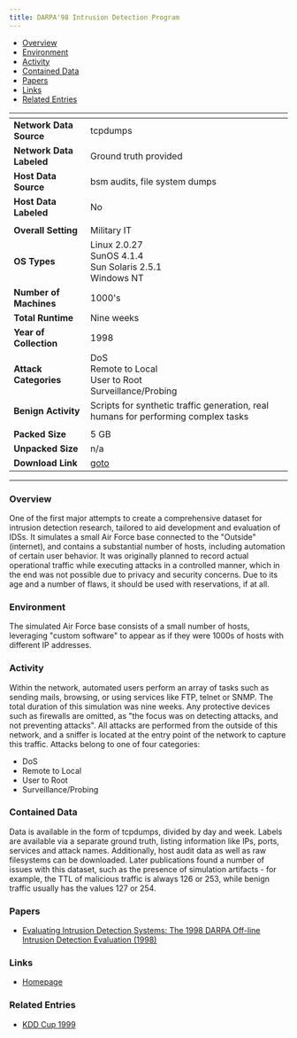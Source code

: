 ```yaml
---
title: DARPA'98 Intrusion Detection Program
---
```


- [Overview](#overview)
- [Environment](#environment)
- [Activity](#activity)
- [Contained Data](#contained-data)
- [Papers](#papers)
- [Links](#links)
- [Related Entries](#related-entries)

| <!-- -->                 | <!-- -->                                                                                      |
|--------------------------|-----------------------------------------------------------------------------------------------|
| **Network Data Source**  | tcpdumps                                                                                      |
| **Network Data Labeled** | Ground truth provided                                                                         |
| **Host Data Source**     | bsm audits, file system dumps                                                                 |
| **Host Data Labeled**    | No                                                                                            |
|                          |                                                                                               |
| **Overall Setting**      | Military IT                                                                                   |
| **OS Types**             | Linux 2.0.27<br/>SunOS 4.1.4<br/>Sun Solaris 2.5.1<br/>Windows NT                             |
| **Number of Machines**   | 1000's                                                                                        |
| **Total Runtime**        | Nine weeks                                                                                    |
| **Year of Collection**   | 1998                                                                                          |
| **Attack Categories**    | DoS<br/>Remote to Local<br/>User to Root<br/>Surveillance/Probing                             |
| **Benign Activity**      | Scripts for synthetic traffic generation, real humans for performing complex tasks            |
|                          |                                                                                               |
| **Packed Size**          | 5 GB                                                                                          |
| **Unpacked Size**        | n/a                                                                                           |
| **Download Link**        | [goto](https://www.ll.mit.edu/r-d/datasets/1998-darpa-intrusion-detection-evaluation-dataset) |

***

### Overview

One of the first major attempts to create a comprehensive dataset for intrusion detection research, tailored to aid
development and evaluation of IDSs.
It simulates a small Air Force base connected to the "Outside" (internet), and contains a substantial number of hosts,
including automation of certain user behavior.
It was originally planned to record actual operational traffic while executing attacks in a controlled manner, which in
the end was not possible due to privacy and security concerns.
Due to its age and a number of flaws, it should be used with reservations, if at all.

### Environment

The simulated Air Force base consists of a small number of hosts, leveraging "custom software" to appear as if they were
1000s of hosts with different IP addresses.

### Activity

Within the network, automated users perform an array of tasks such as sending mails, browsing, or using services like
FTP, telnet or SNMP.
The total duration of this simulation was nine weeks.
Any protective devices such as firewalls are omitted, as "the focus was on detecting attacks, and not preventing
attacks".
All attacks are performed from the outside of this network, and a sniffer is located at the entry point of the network
to capture this traffic.
Attacks belong to one of four categories:

- DoS
- Remote to Local
- User to Root
- Surveillance/Probing

### Contained Data

Data is available in the form of tcpdumps, divided by day and week.
Labels are available via a separate ground truth, listing information like IPs, ports, services and attack names.
Additionally, host audit data as well as raw filesystems can be downloaded.
Later publications found a number of issues with this dataset, such as the presence of simulation artifacts - for
example, the TTL of malicious traffic is always 126 or 253, while benign traffic usually has the values 127 or 254.

### Papers

- [Evaluating Intrusion Detection Systems: The 1998 DARPA Off-line Intrusion Detection Evaluation (1998)](https://doi.org/10.1109/discex.2000.821506)

### Links

- [Homepage](https://www.ll.mit.edu/r-d/datasets/1998-darpa-intrusion-detection-evaluation-dataset)

### Related Entries

- [KDD Cup 1999](/COMIDDS/content/datasets/kdd_cup_1999)